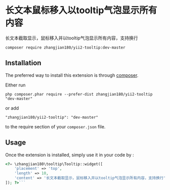 长文本鼠标移入以tooltip气泡显示所有内容
=======================
长文本截取显示，鼠标移入并以tooltip气泡显示所有内容，支持换行

```composer require zhangjian180/yii2-tooltip:dev-master```

Installation
------------

The preferred way to install this extension is through [composer](http://getcomposer.org/download/).

Either run

```
php composer.phar require --prefer-dist zhangjian180/yii2-tooltip "dev-master"
```

or add

```
"zhangjian180/yii2-tooltip": "dev-master"
```

to the require section of your `composer.json` file.


Usage
-----

Once the extension is installed, simply use it in your code by  :

```php
<?= \zhangjian180\tooltip\Tooltip::widget([
    'placement' => 'top',
    'length' => 10,
    'content' => '长文本截取显示，鼠标移入并以tooltip气泡显示所有内容，支持换行',
]); ?>```